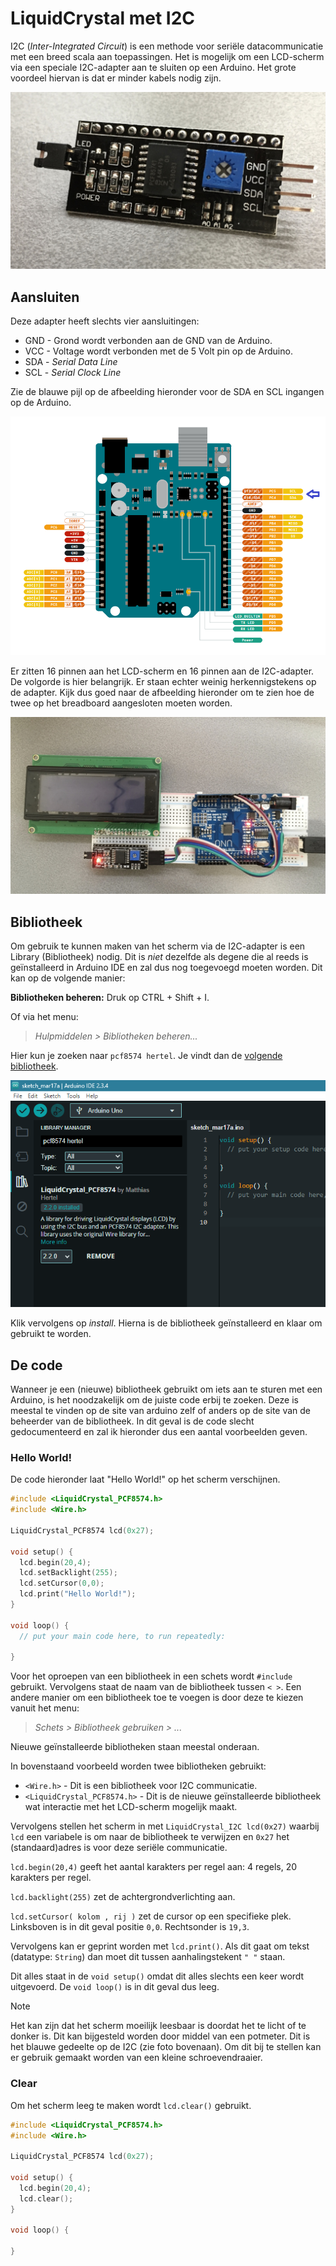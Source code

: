 # LiquidCrystal met I2C

I2C (*Inter-Integrated Circuit*) is een methode voor seriële datacommunicatie met een breed scala aan toepassingen. Het is mogelijk om een LCD-scherm via een speciale I2C-adapter aan te sluiten op een Arduino. Het grote voordeel hiervan is dat er minder kabels nodig zijn. 

![I2C](../../assets/lcd/i2c.jpg)

## Aansluiten

Deze adapter heeft slechts vier aansluitingen: 

* GND - Grond wordt verbonden aan de GND van de Arduino.
* VCC - Voltage wordt verbonden met de 5 Volt pin op de Arduino.
* SDA - *Serial Data Line* 
* SCL - *Serial Clock Line*

Zie de blauwe pijl op de afbeelding hieronder voor de SDA en SCL ingangen op de Arduino.

![SDA_SCL](../../assets/lcd/sda_scl.png)

Er zitten 16 pinnen aan het LCD-scherm en 16 pinnen aan de I2C-adapter. De volgorde is hier belangrijk. Er staan echter weinig herkennigstekens op de adapter. Kijk dus goed naar de afbeelding hieronder om te zien hoe de twee op het breadboard aangesloten moeten worden.

![LCD_I2C](../../assets/lcd/aansluiting.jpg)

## Bibliotheek

Om gebruik te kunnen maken van het scherm via de I2C-adapter is een Library (Bibliotheek) nodig. Dit is *niet* dezelfde als degene die al reeds is geïnstalleerd in Arduino IDE en zal dus nog toegevoegd moeten worden. Dit kan op de volgende manier:

**Bibliotheken beheren:** Druk op CTRL + Shift + I.

Of via het menu: 

>*Hulpmiddelen > Bibliotheken beheren...* 

Hier kun je zoeken naar `pcf8574 hertel`. Je vindt dan de [volgende bibliotheek](https://docs.arduino.cc/libraries/liquidcrystal_pcf8574/). 

![Bibliotheek_Hertel](../../assets/lcd/hertel_bibliotheek.png)

Klik vervolgens op _install_. Hierna is de bibliotheek geïnstalleerd en klaar om gebruikt te worden.

## De code

Wanneer je een (nieuwe) bibliotheek gebruikt om iets aan te sturen met een Arduino, is het noodzakelijk om de juiste code erbij te zoeken. Deze is meestal te vinden op de site van arduino zelf of anders op de site van de beheerder van de bibliotheek. In dit geval is de code slecht gedocumenteerd en zal ik hieronder dus een aantal voorbeelden geven.


### Hello World!

De code hieronder laat "Hello World!" op het scherm verschijnen. 


```c
#include <LiquidCrystal_PCF8574.h>
#include <Wire.h>

LiquidCrystal_PCF8574 lcd(0x27);

void setup() {
  lcd.begin(20,4);
  lcd.setBacklight(255);
  lcd.setCursor(0,0);
  lcd.print("Hello World!"); 
}

void loop() {
  // put your main code here, to run repeatedly:

}
```

Voor het oproepen van een bibliotheek in een schets wordt `#include` gebruikt. Vervolgens staat de naam van de bibliotheek tussen `< >`. 
Een andere manier om een bibliotheek toe te voegen is door deze te kiezen vanuit het menu:

>*Schets > Bibliotheek gebruiken > ...*

Nieuwe geïnstalleerde bibliotheken staan meestal onderaan. 

In bovenstaand voorbeeld worden twee bibliotheken gebruikt:

* `<Wire.h>` - Dit is een bibliotheek voor I2C communicatie.
* `<LiquidCrystal_PCF8574.h>` - Dit is de nieuwe geïnstalleerde bibliotheek wat interactie met het LCD-scherm mogelijk maakt.

Vervolgens stellen het scherm in met `LiquidCrystal_I2C lcd(0x27)` waarbij `lcd` een variabele is om naar de bibliotheek te verwijzen en `0x27` het (standaard)adres is voor deze seriële communicatie. 

`lcd.begin(20,4)` geeft het aantal karakters per regel aan: 4 regels, 20 karakters per regel. 

`lcd.backlight(255)` zet de achtergrondverlichting aan.

`lcd.setCursor( kolom , rij )` zet de cursor op een specifieke plek. Linksboven is in dit geval positie `0,0`. Rechtsonder is `19,3`.

<!-- | 0,0 | 1,0 | 2,0 | 3,0 | 4,0 | 5,0 | 6,0 | 7,0 | 8,0 | 9,0 | 10,0 | 11,0 | 12,0 | 13,0 | 14,0 | 15,0 | 16,0 | 17,0 | 18,0 | 19,0 |
|-----|-----|-----|-----|-----|-----|-----|-----|-----|-----|------|------|------|------|------|------|------|------|------|------|
| 0,1 | 1,1 | 2,1 | 3,1 | 4,1 | 5,1 | 6,1 | 7,1 | 8,1 | 9,1 | 10,1 | 11,1 | 12,1 | 13,1 | 14,1 | 15,1 | 16,1 | 17,1 | 18,1 | 19,1 |
| 0,2 | 1,2 | 2,2 | 3,2 | 4,2 | 5,2 | 6,2 | 7,2 | 8,2 | 9,2 | 10,2 | 11,2 | 12,2 | 13,2 | 14,2 | 15,2 | 16,2 | 17,2 | 18,2 | 19,2 |
| 0,3 | 1,3 | 2,3 | 3,3 | 4,3 | 5,3 | 6,3 | 7,3 | 8,3 | 9,3 | 10,3 | 11,3 | 12,3 | 13,3 | 14,3 | 15,3 | 16,3 | 17,3 | 18,3 | 19,3 |
 -->
  
Vervolgens kan er geprint worden met `lcd.print()`. Als dit gaat om tekst (datatype: `String`) dan moet dit tussen aanhalingstekent `" "` staan.

Dit alles staat in de `void setup()` omdat dit alles slechts een keer wordt uitgevoerd. De `void loop()` is in dit geval dus leeg.


>[!NOTE] 
>Het kan zijn dat het scherm moeilijk leesbaar is doordat het te licht of te donker is. Dit kan bijgesteld worden door middel van een potmeter. Dit is het blauwe gedeelte op de I2C (zie foto bovenaan). Om dit bij te stellen kan er gebruik gemaakt worden van een kleine schroevendraaier.  

### Clear

Om het scherm leeg te maken wordt `lcd.clear()` gebruikt.

```c
#include <LiquidCrystal_PCF8574.h>
#include <Wire.h>

LiquidCrystal_PCF8574 lcd(0x27);

void setup() {
  lcd.begin(20,4);
  lcd.clear();
}

void loop() {

}
```